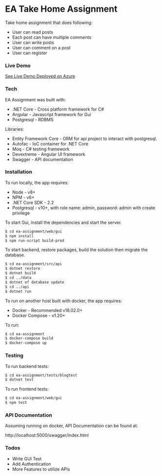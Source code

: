 # EA Take Home Assignment

Take home assignment that does following:

  - User can read posts
  - Each post can have multiple comments
  - User can write posts
  - User can comment on a post
  - User can register

### Live Demo
[See Live Demo Deployed on Azure](http://13.90.21.75)

### Tech

EA Assignment was built with:

* .NET Core - Cross platform framework for C#
* Angular - Javascript framework for Gui
* Postgresql - RDBMS

Libraries:
* Entity Framework Core - ORM for api project to interact with postgresql.
* Autofac - IoC container for .NET Core
* Moq - C# testing framework
* Devextreme - Angular UI framework
* Swagger - API documentation

### Installation

To run locally, the app requires:
* Node - v8+
* NPM - v6+
* .NET Core SDK - 2.2
* Postgresql - v10+, with role name: admin, password: admin with create privilege


To start Gui, install the dependencies and start the server.

```sh
$ cd ea-assignment/web/gui
$ npm install
$ npm run-script build-prod
```

To start backend, restore packages, build the solution then migrate the database.

```sh
$ cd ea-assignment/src/api
$ dotnet restore
$ dotnet build
$ cd ../data
$ dotnet ef database update
$ cd ../api
$ dotnet run
```
To run on another host built with docker, the app requires:

* Docker - Recommended v18.02.0+
* Docker Compose - v1.20+

To run:

```sh
$ cd ea-assignment
$ docker-compose build
$ docker-compose up
```

### Testing

To run backend tests:

```sh
$ cd ea-assignment/tests/blogtest
$ dotnet test
```

To run frontend tests:

```sh
$ cd ea-assignment/web/gui
$ npm test
```

### API Documentation

Assuming running on docker, API Documentation can be found at:

http://localhost:5000/swagger/index.html

### Todos

 - Write GUI Test
 - Add Authentication
 - More Features to utilize APIs
